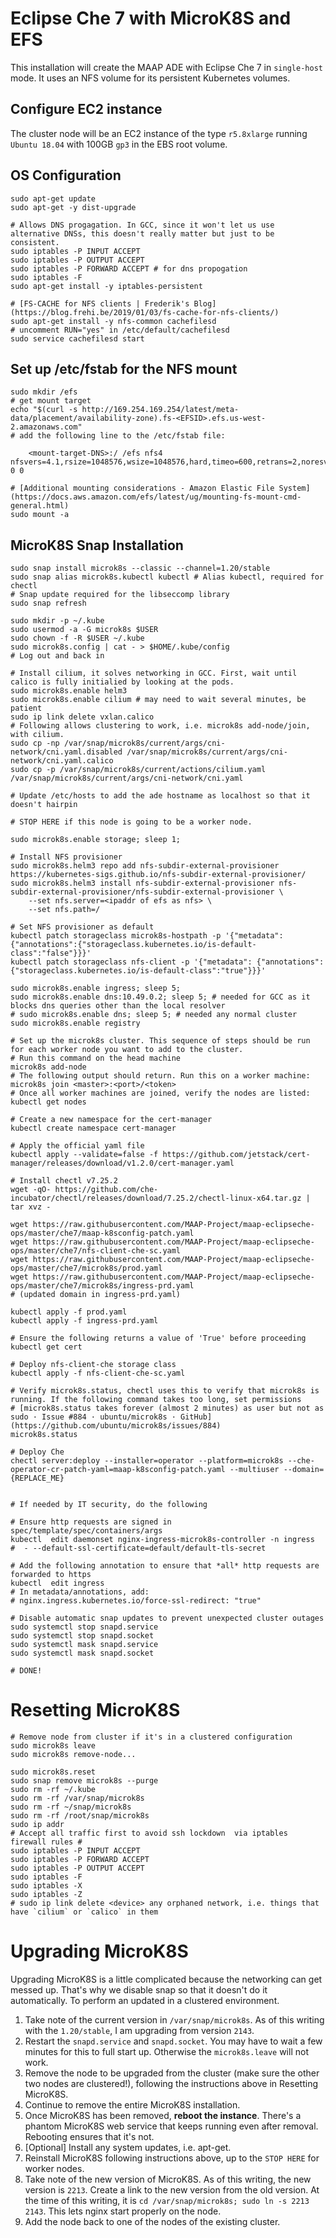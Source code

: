 # Eclipse Che 7 with MicroK8S and EFS
This installation will create the MAAP ADE with Eclipse Che 7 in `single-host` mode. It uses an NFS volume for its persistent Kubernetes volumes.

## Configure EC2 instance
The cluster node will be an EC2 instance of the type `r5.8xlarge`  running `Ubuntu 18.04` with 100GB `gp3` in the EBS root volume.

## OS Configuration
```shell
sudo apt-get update
sudo apt-get -y dist-upgrade

# Allows DNS progagation. In GCC, since it won't let us use alternative DNSs, this doesn't really matter but just to be consistent.
sudo iptables -P INPUT ACCEPT
sudo iptables -P OUTPUT ACCEPT
sudo iptables -P FORWARD ACCEPT # for dns propogation
sudo iptables -F
sudo apt-get install -y iptables-persistent

# [FS-CACHE for NFS clients | Frederik's Blog](https://blog.frehi.be/2019/01/03/fs-cache-for-nfs-clients/)
sudo apt-get install -y nfs-common cachefilesd
# uncomment RUN="yes" in /etc/default/cachefilesd
sudo service cachefilesd start
```

## Set up /etc/fstab for the NFS mount
```shell
sudo mkdir /efs
# get mount target
echo "$(curl -s http://169.254.169.254/latest/meta-data/placement/availability-zone).fs-<EFSID>.efs.us-west-2.amazonaws.com"
# add the following line to the /etc/fstab file: 

    <mount-target-DNS>:/ /efs nfs4 nfsvers=4.1,rsize=1048576,wsize=1048576,hard,timeo=600,retrans=2,noresvport,_netdev,fsc 0 0

# [Additional mounting considerations - Amazon Elastic File System](https://docs.aws.amazon.com/efs/latest/ug/mounting-fs-mount-cmd-general.html)
sudo mount -a
```

## MicroK8S Snap Installation
```shell
sudo snap install microk8s --classic --channel=1.20/stable
sudo snap alias microk8s.kubectl kubectl # Alias kubectl, required for chectl
# Snap update required for the libseccomp library
sudo snap refresh 

sudo mkdir -p ~/.kube
sudo usermod -a -G microk8s $USER
sudo chown -f -R $USER ~/.kube
sudo microk8s.config | cat - > $HOME/.kube/config
# Log out and back in

# Install cilium, it solves networking in GCC. First, wait until calico is fully initialied by looking at the pods.
sudo microk8s.enable helm3
sudo microk8s.enable cilium # may need to wait several minutes, be patient
sudo ip link delete vxlan.calico
# Following allows clustering to work, i.e. microk8s add-node/join, with cilium.
sudo cp -np /var/snap/microk8s/current/args/cni-network/cni.yaml.disabled /var/snap/microk8s/current/args/cni-network/cni.yaml.calico
sudo cp -p /var/snap/microk8s/current/actions/cilium.yaml /var/snap/microk8s/current/args/cni-network/cni.yaml

# Update /etc/hosts to add the ade hostname as localhost so that it doesn't hairpin

# STOP HERE if this node is going to be a worker node.

sudo microk8s.enable storage; sleep 1;

# Install NFS provisioner
sudo microk8s.helm3 repo add nfs-subdir-external-provisioner https://kubernetes-sigs.github.io/nfs-subdir-external-provisioner/
sudo microk8s.helm3 install nfs-subdir-external-provisioner nfs-subdir-external-provisioner/nfs-subdir-external-provisioner \
    --set nfs.server=<ipaddr of efs as nfs> \
    --set nfs.path=/

# Set NFS provisioner as default
kubectl patch storageclass microk8s-hostpath -p '{"metadata": {"annotations":{"storageclass.kubernetes.io/is-default-class":"false"}}}'
kubectl patch storageclass nfs-client -p '{"metadata": {"annotations":{"storageclass.kubernetes.io/is-default-class":"true"}}}'

sudo microk8s.enable ingress; sleep 5;
sudo microk8s.enable dns:10.49.0.2; sleep 5; # needed for GCC as it blocks dns queries other than the local resolver
# sudo microk8s.enable dns; sleep 5; # needed any normal cluster
sudo microk8s.enable registry

# Set up the microk8s cluster. This sequence of steps should be run for each worker node you want to add to the cluster. 
# Run this command on the head machine
microk8s add-node 
# The following output should return. Run this on a worker machine:
microk8s join <master>:<port>/<token>
# Once all worker machines are joined, verify the nodes are listed:
kubectl get nodes 

# Create a new namespace for the cert-manager
kubectl create namespace cert-manager

# Apply the official yaml file 
kubectl apply --validate=false -f https://github.com/jetstack/cert-manager/releases/download/v1.2.0/cert-manager.yaml

# Install chectl v7.25.2
wget -qO- https://github.com/che-incubator/chectl/releases/download/7.25.2/chectl-linux-x64.tar.gz | tar xvz -

wget https://raw.githubusercontent.com/MAAP-Project/maap-eclipseche-ops/master/che7/maap-k8sconfig-patch.yaml
wget https://raw.githubusercontent.com/MAAP-Project/maap-eclipseche-ops/master/che7/nfs-client-che-sc.yaml
wget https://raw.githubusercontent.com/MAAP-Project/maap-eclipseche-ops/master/che7/microk8s/prod.yaml 
wget https://raw.githubusercontent.com/MAAP-Project/maap-eclipseche-ops/master/che7/microk8s/ingress-prd.yaml 
# (updated domain in ingress-prd.yaml)

kubectl apply -f prod.yaml
kubectl apply -f ingress-prd.yaml

# Ensure the following returns a value of 'True' before proceeding
kubectl get cert

# Deploy nfs-client-che storage class
kubectl apply -f nfs-client-che-sc.yaml

# Verify microk8s.status, chectl uses this to verify that microk8s is running. If the following command takes too long, set permissions
# [microk8s.status takes forever (almost 2 minutes) as user but not as sudo · Issue #884 · ubuntu/microk8s · GitHub](https://github.com/ubuntu/microk8s/issues/884)
microk8s.status

# Deploy Che
chectl server:deploy --installer=operator --platform=microk8s --che-operator-cr-patch-yaml=maap-k8sconfig-patch.yaml --multiuser --domain={REPLACE_ME} 


# If needed by IT security, do the following

# Ensure http requests are signed in spec/template/spec/containers/args
kubectl  edit daemonset nginx-ingress-microk8s-controller -n ingress
#  - --default-ssl-certificate=default/default-tls-secret

# Add the following annotation to ensure that *all* http requests are forwarded to https
kubectl  edit ingress
# In metadata/annotations, add:
# nginx.ingress.kubernetes.io/force-ssl-redirect: "true"

# Disable automatic snap updates to prevent unexpected cluster outages
sudo systemctl stop snapd.service
sudo systemctl stop snapd.socket
sudo systemctl mask snapd.service
sudo systemctl mask snapd.socket

# DONE!
```

# Resetting MicroK8S
```shell
# Remove node from cluster if it's in a clustered configuration
sudo microk8s leave
sudo microk8s remove-node...

sudo microk8s.reset
sudo snap remove microk8s --purge
sudo rm -rf ~/.kube
sudo rm -rf /var/snap/microk8s
sudo rm -rf ~/snap/microk8s
sudo rm -rf /root/snap/microk8s
sudo ip addr
# Accept all traffic first to avoid ssh lockdown  via iptables firewall rules #
sudo iptables -P INPUT ACCEPT
sudo iptables -P FORWARD ACCEPT
sudo iptables -P OUTPUT ACCEPT
sudo iptables -F
sudo iptables -X
sudo iptables -Z 
# sudo ip link delete <device> any orphaned network, i.e. things that have `cilium` or `calico` in them
```

# Upgrading MicroK8S

Upgrading MicroK8S is a little complicated because the networking can get messed up. That's why we disable snap so that it doesn't do it automatically. To perform an updated in a clustered environment.

1. Take note of the current version in `/var/snap/microk8s`. As of this writing with the `1.20/stable`, I am upgrading from version `2143`.
2. Restart the `snapd.service` and `snapd.socket`. You may have to wait a few minutes for this to full start up. Otherwise the `microk8s.leave` will not work.
2. Remove the node to be upgraded from the cluster (make sure the other two nodes are clustered!), following the instructions above in Resetting MicroK8S.
3. Continue to remove the entire MicroK8S installation.
4. Once MicroK8S has been removed, **reboot the instance**. There's a phantom MicroK8S web service that keeps running even after removal. Rebooting ensures that it's not.
5. [Optional] Install any system updates, i.e. apt-get.
6. Reinstall MicroK8S following instructions above, up to the `STOP HERE` for worker nodes.
7. Take note of the new version of MicroK8S. As of this writing, the new version is `2213`. Create a link to the new version from the old version. At the time of this writing, it is `cd /var/snap/microk8s; sudo ln -s 2213 2143`. This lets nginx start properly on the node.
8. Add the node back to one of the nodes of the existing cluster.
